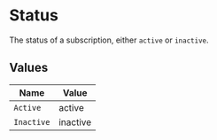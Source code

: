 # Status

The status of a subscription, either `active` or `inactive`.


## Values

| Name       | Value      |
| ---------- | ---------- |
| `Active`   | active     |
| `Inactive` | inactive   |